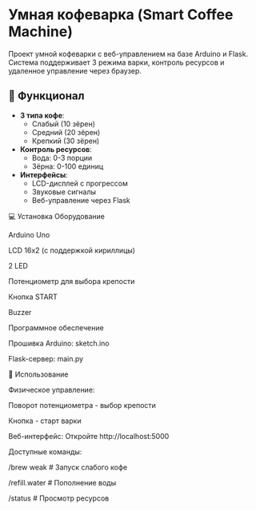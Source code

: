 # Умная кофеварка (Smart Coffee Machine)
Проект умной кофеварки с веб-управлением на базе Arduino и Flask. Система поддерживает 3 режима варки, контроль ресурсов и удаленное управление через браузер.
## 🌟 Функционал
- **3 типа кофе**: 
  - Слабый (10 зёрен) 
  - Средний (20 зёрен)
  - Крепкий (30 зёрен)
- **Контроль ресурсов**:
  - Вода: 0-3 порции
  - Зёрна: 0-100 единиц
- **Интерфейсы**:
  - LCD-дисплей с прогрессом
  - Звуковые сигналы
  - Веб-управление через Flask

💻 Установка
Оборудование

Arduino Uno

LCD 16x2 (с поддержкой кириллицы)

2 LED

Потенциометр для выбора крепости

Кнопка START

Buzzer

Программное обеспечение

Прошивка Arduino: sketch.ino

Flask-сервер: main.py

🚀 Использование

Физическое управление:

Поворот потенциометра - выбор крепости

Кнопка - старт варки

Веб-интерфейс:
Откройте http://localhost:5000

Доступные команды:

/brew weak    # Запуск слабого кофе

/refill.water # Пополнение воды

/status       # Просмотр ресурсов


